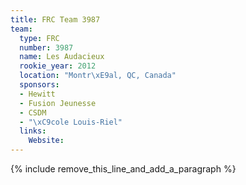 ```yaml
---
title: FRC Team 3987
team:
  type: FRC
  number: 3987
  name: Les Audacieux
  rookie_year: 2012
  location: "Montr\xE9al, QC, Canada"
  sponsors:
  - Hewitt
  - Fusion Jeunesse
  - CSDM
  - "\xC9cole Louis-Riel"
  links:
    Website:
---
```


{% include remove_this_line_and_add_a_paragraph %}